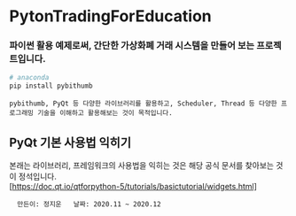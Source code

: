 # PytonTradingForEducation

### 파이썬 활용 예제로써, 간단한 가상화폐 거래 시스템을 만들어 보는 프로젝트입니다.

```python
# anaconda
pip install pybithumb
```

`pybithumb, PyQt 등 다양한 라이브러리를 활용하고, Scheduler, Thread 등 다양한 프로그래밍 기술을 이해하고 활용해보는 것이 목적입니다.`

## PyQt 기본 사용법 익히기

 본래는 라이브러리, 프레임워크의 사용법을 익히는 것은 해당 공식 문서를 찾아보는 것이 정석입니다.  
   [https://doc.qt.io/qtforpython-5/tutorials/basictutorial/widgets.html]  
 

`  
만든이: 정지운  
날짜: 2020.11 ~ 2020.12
`